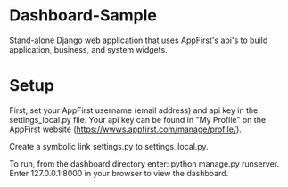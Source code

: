 Dashboard-Sample
================

Stand-alone Django web application that uses AppFirst's api's to build application, business, and system widgets.

Setup
==================

First, set your AppFirst username (email address) and api key in the settings_local.py file.  Your api key can be found in 
"My Profile" on the AppFirst website (https://wwws.appfirst.com/manage/profile/).

Create a symbolic link settings.py to settings_local.py.

To run, from the dashboard directory enter: python manage.py runserver.  Enter 127.0.0.1:8000 in your browser to view the dashboard.

